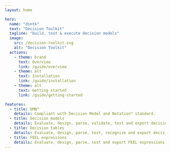 ```yaml
---
layout: home

hero:
  name: "dsntk"
  text: "Decision Toolkit"
  tagline: "build, test & execute decision models"
  image:
    src: /decision-toolkit.svg
    alt: "Decision Toolkit"
  actions:
    - theme: brand
      text: Overview
      link: /guide/overview
    - theme: alt
      text: Installation
      link: /guide/installation
    - theme: alt
      text: Getting started
      link: /guide/getting-started

features:
  - title: DMN™
    details: Compliant with Decision Model and Notation™ standard.
  - title: Decision models
    details: Evaluate, design, parse, validate, test and export decision models.
  - title: Decision tables
    details: Evaluate, design, parse, test, recognize and export decision tables.
  - title: FEEL expressions
    details: Evaluate, design, parse, test and export FEEL expressions.
---
```

